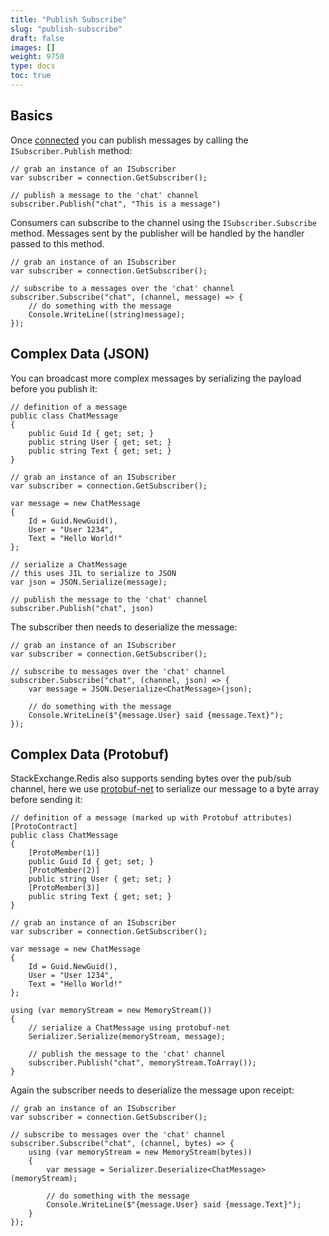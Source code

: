 ```yaml
---
title: "Publish Subscribe"
slug: "publish-subscribe"
draft: false
images: []
weight: 9750
type: docs
toc: true
---
```


## Basics
Once [connected](https://www.wikiod.com/stackexchange-redis/getting-started-with-stackexchangeredis) you can publish messages by calling the `ISubscriber.Publish` method:

    // grab an instance of an ISubscriber
    var subscriber = connection.GetSubscriber();

    // publish a message to the 'chat' channel
    subscriber.Publish("chat", "This is a message")

Consumers can subscribe to the channel using the `ISubscriber.Subscribe` method. Messages sent by the publisher will be handled by the handler passed to this method.

    // grab an instance of an ISubscriber
    var subscriber = connection.GetSubscriber();

    // subscribe to a messages over the 'chat' channel
    subscriber.Subscribe("chat", (channel, message) => {
        // do something with the message
        Console.WriteLine((string)message);
    });

## Complex Data (JSON)
You can broadcast more complex messages by serializing the payload before you publish it:

    // definition of a message
    public class ChatMessage
    {
        public Guid Id { get; set; }
        public string User { get; set; }
        public string Text { get; set; }
    }

    // grab an instance of an ISubscriber
    var subscriber = connection.GetSubscriber();
    
    var message = new ChatMessage
    {
        Id = Guid.NewGuid(), 
        User = "User 1234", 
        Text = "Hello World!"
    };

    // serialize a ChatMessage
    // this uses JIL to serialize to JSON
    var json = JSON.Serialize(message);
    
    // publish the message to the 'chat' channel
    subscriber.Publish("chat", json)

The subscriber then needs to deserialize the message:

    // grab an instance of an ISubscriber
    var subscriber = connection.GetSubscriber();

    // subscribe to messages over the 'chat' channel
    subscriber.Subscribe("chat", (channel, json) => {
        var message = JSON.Deserialize<ChatMessage>(json);

        // do something with the message
        Console.WriteLine($"{message.User} said {message.Text}");
    });

## Complex Data (Protobuf)
StackExchange.Redis also supports sending bytes over the pub/sub channel, here we use [protobuf-net](https://github.com/mgravell/protobuf-net) to serialize our message to a byte array before sending it:

    // definition of a message (marked up with Protobuf attributes)
    [ProtoContract]
    public class ChatMessage
    {
        [ProtoMember(1)]
        public Guid Id { get; set; }
        [ProtoMember(2)]
        public string User { get; set; }
        [ProtoMember(3)]
        public string Text { get; set; }
    }
    
    // grab an instance of an ISubscriber
    var subscriber = connection.GetSubscriber();

    var message = new ChatMessage
    {
        Id = Guid.NewGuid(), 
        User = "User 1234", 
        Text = "Hello World!"
    };
    
    using (var memoryStream = new MemoryStream())
    {
        // serialize a ChatMessage using protobuf-net
        Serializer.Serialize(memoryStream, message);

        // publish the message to the 'chat' channel
        subscriber.Publish("chat", memoryStream.ToArray());
    }

Again the subscriber needs to deserialize the message upon receipt:

    // grab an instance of an ISubscriber
    var subscriber = connection.GetSubscriber();
    
    // subscribe to messages over the 'chat' channel
    subscriber.Subscribe("chat", (channel, bytes) => {
        using (var memoryStream = new MemoryStream(bytes))
        {
            var message = Serializer.Deserialize<ChatMessage>(memoryStream);

            // do something with the message
            Console.WriteLine($"{message.User} said {message.Text}");
        }
    });

